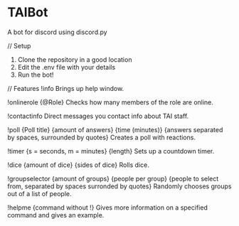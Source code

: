 # TAIBot
 A bot for discord using discord.py

// Setup
1. Clone the repository in a good location
2. Edit the .env file with your details
3. Run the bot!

// Features
!info
Brings up help window.

!onlinerole {@Role}
Checks how many members of the role are online.

!contactinfo
Direct messages you contact info about TAI staff.

!poll {Poll title} {amount of answers} {time (minutes)} {answers separated by spaces, surrounded by quotes}
Creates a poll with reactions.

!timer {s = seconds, m = minutes} {length}
Sets up a countdown timer.

!dice {amount of dice} {sides of dice}
Rolls dice.

!groupselector {amount of groups} {people per group} {people to select from, separated by spaces surronded by quotes}
Randomly chooses groups out of a list of people.

!helpme {command without !}
Gives more information on a specified command and gives an example.
